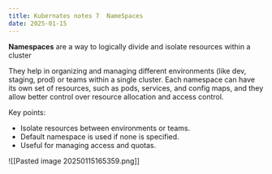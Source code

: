 ```yaml
---
title: Kubernates notes 7  NameSpaces
date: 2025-01-15
---
```


**Namespaces** are a way to logically divide and isolate resources within a cluster

They help in organizing and managing different environments (like dev, staging, prod) or teams within a single cluster. Each namespace can have its own set of resources, such as pods, services, and config maps, and they allow better control over resource allocation and access control.

Key points:

- Isolate resources between environments or teams.
- Default namespace is used if none is specified.
- Useful for managing access and quotas.

![[Pasted image 20250115165359.png]]




